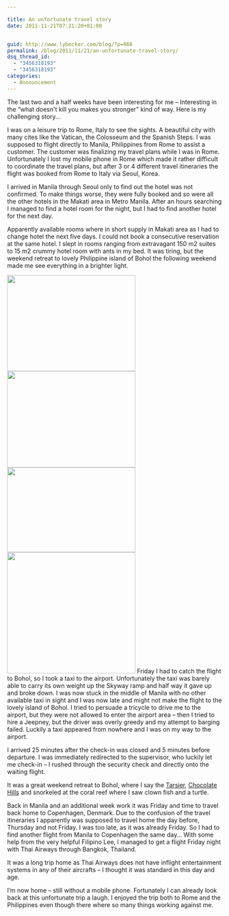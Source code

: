 ```yaml
---

title: An unfortunate travel story
date: 2011-11-21T07:21:20+01:00


guid: http://www.lybecker.com/blog/?p=966
permalink: /blog/2011/11/21/an-unfortunate-travel-story/
dsq_thread_id:
  - "3456318193"
  - "3456318193"
categories:
  - Announcement
---
```

The last two and a half weeks have been interesting for me &#8211; Interesting in the “what doesn't kill you makes you stronger” kind of way. Here is my challenging story…

I was on a leisure trip to Rome, Italy to see the sights. A beautiful city with many cites like the Vatican, the Colosseum and the Spanish Steps. I was supposed to flight directly to Manila, Philippines from Rome to assist a customer. The customer was finalizing my travel plans while I was in Rome. Unfortunately I lost my mobile phone in Rome which made it rather difficult to coordinate the travel plans, but after 3 or 4 different travel itineraries the flight was booked from Rome to Italy via Seoul, Korea.

I arrived in Manila through Seoul only to find out the hotel was not confirmed. To make things worse, they were fully booked and so were all the other hotels in the Makati area in Metro Manila. After an hours searching I managed to find a hotel room for the night, but I had to find another hotel for the next day.

Apparently available rooms where in short supply in Makati area as I had to change hotel the next five days. I could not book a consecutive reservation at the same hotel. I slept in rooms ranging from extravagant 150 m2 suites to 15 m2 crummy hotel room with ants in my bed. It was tiring, but the weekend retreat to lovely Philippine island of Bohol the following weekend made me see everything in a brighter light.

<img loading="lazy" class="size-medium wp-image-971 alignright" title="Philippines Tricycle" src="http://www.lybecker.com/blog/wp-content/uploads/Philippines-Tricycle-300x224.jpg" alt="" width="300" height="224" /><img loading="lazy" class="size-medium wp-image-972 alignright" title="Phillippines Jeepney" src="http://www.lybecker.com/blog/wp-content/uploads/Phillippines-Jeepney-300x225.jpg" alt="" width="300" height="225" /><img loading="lazy" class="size-medium wp-image-969 alignleft" title="Alona Beach at Bohol Island, Philippines" src="http://www.lybecker.com/blog/wp-content/uploads/bohol-alona-beach-300x198.jpg" alt="" width="300" height="198" /><img loading="lazy" class="size-medium wp-image-968 alignleft" title="Chocolate Hills at Bohol Island, Philippines" src="http://www.lybecker.com/blog/wp-content/uploads/Bohol-Chocolate-Hills-300x283.jpg" alt="" width="300" height="283" /> Friday I had to catch the flight to Bohol, so I took a taxi to the airport. Unfortunately the taxi was barely able to carry its own weight up the Skyway ramp and half way it gave up and broke down. I was now stuck in the middle of Manila with no other available taxi in sight and I was now late and might not make the flight to the lovely island of Bohol. I tried to persuade a tricycle to drive me to the airport, but they were not allowed to enter the airport area – then I tried to hire a Jeepney, but the driver was overly greedy and my attempt to barging failed. Luckily a taxi appeared from nowhere and I was on my way to the airport.

I arrived 25 minutes after the check-in was closed and 5 minutes before departure. I was immediately redirected to the supervisor, who luckily let me check-in – I rushed through the security check and directly onto the waiting flight.

It was a great weekend retreat to Bohol, where I say the [Tarsier](http://en.wikipedia.org/wiki/Tarsier "Description of Tarsier on Wikipedia"), [Chocolate Hills](http://en.wikipedia.org/wiki/Chocolate_Hills "Chocolate Hills on Wikipedia") and snorkeled at the coral reef where I saw clown fish and a turtle.

Back in Manila and an additional week work it was Friday and time to travel back home to Copenhagen, Denmark. Due to the confusion of the travel itineraries I apparently was supposed to travel home the day before, Thursday and not Friday. I was too late, as it was already Friday. So I had to find another flight from Manila to Copenhagen the same day… With some help from the very helpful Filipino Lee, I managed to get a flight Friday night with Thai Airways through Bangkok, Thailand.

It was a long trip home as Thai Airways does not have inflight entertainment systems in any of their aircrafts – I thought it was standard in this day and age.

I’m now home – still without a mobile phone. Fortunately I can already look back at this unfortunate trip a laugh. I enjoyed the trip both to Rome and the Philippines even though there where so many things working against me.
